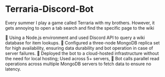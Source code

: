 # Terraria-Discord-Bot
Every summer I play a game called Terraria with my brothers. However, it gets annoying to open a
tab search and find the specific page to the wiki

	Using a Node.js environment and used Discord API to query a wiki database for item lookups. 
	Configured a three-node MongoDB replica set for high availability, ensuring data durability and bot operation in case of server failures.
	Deployed the bot to a cloud-hosted infrastructure without the need for local hosting; Used across 5+ servers,
	Bot calls parallel read operations across multiple MongoDB servers to fetch data to ensure no latency.
